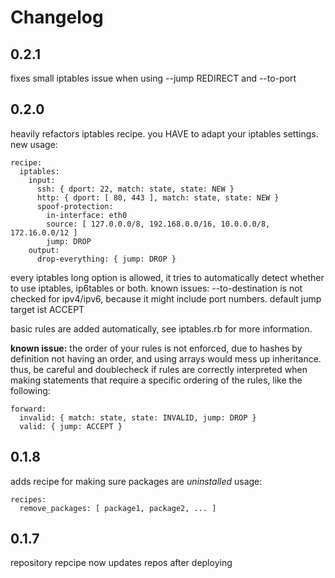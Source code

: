 Changelog
=============

0.2.1
------------

fixes small iptables issue when using --jump REDIRECT and --to-port


0.2.0
------------

heavily refactors iptables recipe. you HAVE to adapt your iptables settings. new usage:

    recipe:
      iptables:
        input:
          ssh: { dport: 22, match: state, state: NEW }
          http: { dport: [ 80, 443 ], match: state, state: NEW }
          spoof-protection: 
            in-interface: eth0
            source: [ 127.0.0.0/8, 192.168.0.0/16, 10.0.0.0/8, 172.16.0.0/12 ]
            jump: DROP
        output:
          drop-everything: { jump: DROP }

every iptables long option is allowed, it tries to automatically detect whether to use iptables, ip6tables or both.
known issues: --to-destination is not checked for ipv4/ipv6, because it might include port numbers.
default jump target ist ACCEPT

basic rules are added automatically, see iptables.rb for more information.

**known issue:** the order of your rules is not enforced, due to hashes by definition not having an order, and using arrays would mess up inheritance. thus, be careful and doublecheck if rules are correctly interpreted when making statements that require a specific ordering of the rules, like the following:

    forward:
      invalid: { match: state, state: INVALID, jump: DROP }
      valid: { jump: ACCEPT }


0.1.8
------------

adds recipe for making sure packages are _uninstalled_
usage:

    recipes:
      remove_packages: [ package1, package2, ... ]


0.1.7
------------

repository repcipe now updates repos after deploying
